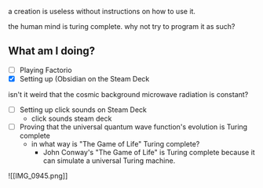 a creation is useless without instructions on how to use it.

the human mind is turing complete. why not try to program it as such?

## What am I doing?

- [ ] Playing Factorio
- [x] Setting up (Obsidian on the Steam Deck

isn't it weird that the cosmic background microwave radiation is constant?

- [ ] Setting up click sounds on Steam Deck
	- click sounds steam deck
- [ ] Proving that the universal quantum wave function's evolution is Turing complete
	- in what way is "The Game of Life" Turing complete?
		- John Conway's "The Game of Life" is Turing complete because it can simulate a universal Turing machine.

![[IMG_0945.png]]
